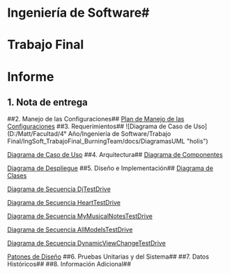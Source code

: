 # Ingeniería de Software#
# Trabajo Final #
# Informe #
## 1. Nota de entrega  ##
##2. Manejo de las Configuraciones##
[Plan de Manejo de las Configuraciones](https://github.com/matthew44/IngSoft_TrabajoFinal_BurningTeam/blob/master/docs/CM_Plan.md "CMPlan")
##3. Requerimientos##
![Diagrama de Caso de Uso](D:/Matt/Facultad/4° Año/Ingeniería de Software/Trabajo Final/IngSoft_TrabajoFinal_BurningTeam/docs/DiagramasUML "holis")



[Diagrama de Caso de Uso](https://github.com/matthew44/IngSoft_TrabajoFinal_BurningTeam/blob/master/docs/DiagramasUML/Use%20Case%20Diagram.jpg "CasoUso")
##4. Arquitectura##
[Diagrama de Componentes](https://github.com/matthew44/IngSoft_TrabajoFinal_BurningTeam/blob/master/docs/DiagramasUML/Component%20Diagram.jpg "Componentes")

[Diagrama de Despliegue](https://github.com/matthew44/IngSoft_TrabajoFinal_BurningTeam/blob/master/docs/DiagramasUML/Deployment%20Diagram1.jpg "Despliegue")
##5. Diseño e Implementación##
[Diagrama de Clases](https://github.com/matthew44/IngSoft_TrabajoFinal_BurningTeam/blob/master/docs/DiagramasUML/Diagrama%20de%20Clases.jpg "Clases")

[Diagrama de Secuencia DjTestDrive](https://github.com/matthew44/IngSoft_TrabajoFinal_BurningTeam/blob/master/docs/DiagramasUML/DJTestDrive.jpg "Secuencia Dj")

[Diagrama de Secuencia HeartTestDrive](https://github.com/matthew44/IngSoft_TrabajoFinal_BurningTeam/blob/master/docs/DiagramasUML/HeartTestDrive.jpg "Secuencia Heart")

[Diagrama de Secuencia MyMusicalNotesTestDrive](https://github.com/matthew44/IngSoft_TrabajoFinal_BurningTeam/blob/master/docs/DiagramasUML/MyMusicalNotesTestDrive.jpg "Secuencia MusicalNotes")

[Diagrama de Secuencia AllModelsTestDrive](https://github.com/matthew44/IngSoft_TrabajoFinal_BurningTeam/blob/master/docs/DiagramasUML/AllModelsTestDrive.jpg "Secuencia AllModels")

[Diagrama de Secuencia DynamicViewChangeTestDrive](https://github.com/matthew44/IngSoft_TrabajoFinal_BurningTeam/blob/master/docs/DiagramasUML/DynamicViewChangeTestDrive.jpg "Secuencia DynamicChange")

[Patones de Diseño](https://github.com/matthew44/IngSoft_TrabajoFinal_BurningTeam/blob/master/docs/DiagramasUML/Patrones%20de%20Dise%C3%B1o.jpg "PatronesDiseño")
##6. Pruebas Unitarias y del Sistema##
##7. Datos Históricos##
##8. Información Adicional##

